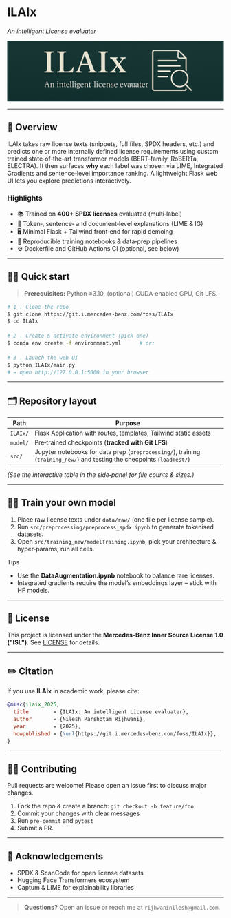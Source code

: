 # ILAIx

*An intelligent License evaluater*

![banner](banner.png) <!-- optional: replace with your own banner or remove -->

---

## 🚀 Overview

ILAIx takes raw license texts (snippets, full files, SPDX headers, etc.) and predicts one or more internally defined license requirements using custom trained state‑of‑the‑art transformer models (BERT‑family, RoBERTa, ELECTRA). It then surfaces **why** each label was chosen via LIME, Integrated Gradients and sentence‑level importance ranking. A lightweight Flask web UI lets you explore predictions interactively.

### Highlights

* 📚 Trained on **400+ SPDX licenses** evaluated (multi‑label)
* 🔎 Token‑, sentence‑ and document‑level explanations (LIME & IG)
* 🖥️ Minimal Flask + Tailwind front‑end for rapid demoing
* 🧪 Reproducible training notebooks & data‑prep pipelines
* ⚙️ Dockerfile and GitHub Actions CI (optional, see below)

---

## 🏃‍♂️ Quick start

> **Prerequisites:** Python ≥3.10, (optional) CUDA‑enabled GPU, Git LFS.

```bash
# 1 . Clone the repo
$ git clone https://git.i.mercedes-benz.com/foss/ILAIx
$ cd ILAIx

# 2 . Create & activate environment (pick one)
$ conda env create -f environment.yml      # or:

# 3 . Launch the web UI
$ python ILAIx/main.py
# → open http://127.0.0.1:5000 in your browser
```

---

## 🗂️ Repository layout

| Path                                   | Purpose                                                                           |
| -------------------------------------- | --------------------------------------------------------------------------------- |
| `ILAIx/`                               | Flask Application with routes, templates, Tailwind static assets                  |
| `model/`                               | Pre‑trained checkpoints (**tracked with Git LFS**)                                |
| `src/`                                 | Jupyter notebooks for data prep (`preprocessing/`), training (`training_new/`) and testing the checpoints (`loadTest/`) |

*(See the interactive table in the side‑panel for file counts & sizes.)*

---

## 🧑‍💻 Train your own model

1. Place raw license texts under `data/raw/` (one file per license sample).
2. Run `src/preprocessing/preprocess_spdx.ipynb` to generate tokenised datasets.
3. Open `src/training_new/modelTraining.ipynb`, pick your architecture & hyper‑params, run all cells.

Tips

* Use the **DataAugmentation.ipynb** notebook to balance rare licenses.
* Integrated gradients require the model’s embeddings layer – stick with HF models.

---

## 📜 License

<!-- TODO: choose one (MIT shown here) -->

This project is licensed under the **Mercedes-Benz Inner Source License 1.0 ("ISL")**. See [LICENSE](LICENSE) for details.

---

## ✏️ Citation

If you use **ILAIx** in academic work, please cite:

```bibtex
@misc{ilaix_2025,
  title        = {ILAIx: An intelligent License evaluater},
  author       = {Nilesh Parshotam Rijhwani},
  year         = {2025},
  howpublished = {\url{https://git.i.mercedes-benz.com/foss/ILAIx}},
}
```

---

## 🙋‍♀️ Contributing

Pull requests are welcome! Please open an issue first to discuss major changes.

1. Fork the repo & create a branch: `git checkout -b feature/foo`
2. Commit your changes with clear messages
3. Run `pre-commit` and `pytest`
4. Submit a PR.

---

## 🤝 Acknowledgements

* SPDX & ScanCode for open license datasets
* Hugging Face Transformers ecosystem
* Captum & LIME for explainability libraries

---

> **Questions?** Open an issue or reach me at `rijhwaninilesh@gmail.com`.
